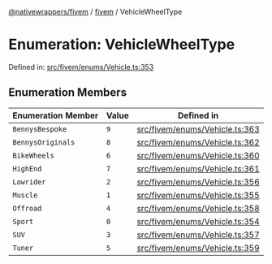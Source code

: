 [@nativewrappers/fivem](../../README.md) / [fivem](../README.md) / VehicleWheelType

# Enumeration: VehicleWheelType

Defined in: [src/fivem/enums/Vehicle.ts:353](https://github.com/nativewrappers/nativewrappers/blob/c60977197fc03a84e577475a74a7b129c71770ca/src/fivem/enums/Vehicle.ts#L353)

## Enumeration Members

| Enumeration Member | Value | Defined in |
| ------ | ------ | ------ |
| <a id="bennysbespoke"></a> `BennysBespoke` | `9` | [src/fivem/enums/Vehicle.ts:363](https://github.com/nativewrappers/nativewrappers/blob/c60977197fc03a84e577475a74a7b129c71770ca/src/fivem/enums/Vehicle.ts#L363) |
| <a id="bennysoriginals"></a> `BennysOriginals` | `8` | [src/fivem/enums/Vehicle.ts:362](https://github.com/nativewrappers/nativewrappers/blob/c60977197fc03a84e577475a74a7b129c71770ca/src/fivem/enums/Vehicle.ts#L362) |
| <a id="bikewheels"></a> `BikeWheels` | `6` | [src/fivem/enums/Vehicle.ts:360](https://github.com/nativewrappers/nativewrappers/blob/c60977197fc03a84e577475a74a7b129c71770ca/src/fivem/enums/Vehicle.ts#L360) |
| <a id="highend"></a> `HighEnd` | `7` | [src/fivem/enums/Vehicle.ts:361](https://github.com/nativewrappers/nativewrappers/blob/c60977197fc03a84e577475a74a7b129c71770ca/src/fivem/enums/Vehicle.ts#L361) |
| <a id="lowrider"></a> `Lowrider` | `2` | [src/fivem/enums/Vehicle.ts:356](https://github.com/nativewrappers/nativewrappers/blob/c60977197fc03a84e577475a74a7b129c71770ca/src/fivem/enums/Vehicle.ts#L356) |
| <a id="muscle"></a> `Muscle` | `1` | [src/fivem/enums/Vehicle.ts:355](https://github.com/nativewrappers/nativewrappers/blob/c60977197fc03a84e577475a74a7b129c71770ca/src/fivem/enums/Vehicle.ts#L355) |
| <a id="offroad"></a> `Offroad` | `4` | [src/fivem/enums/Vehicle.ts:358](https://github.com/nativewrappers/nativewrappers/blob/c60977197fc03a84e577475a74a7b129c71770ca/src/fivem/enums/Vehicle.ts#L358) |
| <a id="sport"></a> `Sport` | `0` | [src/fivem/enums/Vehicle.ts:354](https://github.com/nativewrappers/nativewrappers/blob/c60977197fc03a84e577475a74a7b129c71770ca/src/fivem/enums/Vehicle.ts#L354) |
| <a id="suv"></a> `SUV` | `3` | [src/fivem/enums/Vehicle.ts:357](https://github.com/nativewrappers/nativewrappers/blob/c60977197fc03a84e577475a74a7b129c71770ca/src/fivem/enums/Vehicle.ts#L357) |
| <a id="tuner"></a> `Tuner` | `5` | [src/fivem/enums/Vehicle.ts:359](https://github.com/nativewrappers/nativewrappers/blob/c60977197fc03a84e577475a74a7b129c71770ca/src/fivem/enums/Vehicle.ts#L359) |

